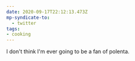 ```yaml
---
date: 2020-09-17T22:12:13.473Z
mp-syndicate-to:
  - twitter
tags:
- cooking
---
```


I don't think I'm ever going to be a fan of polenta.
